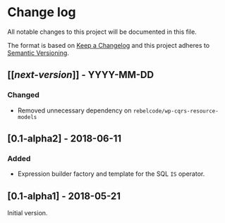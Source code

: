 # Change log
All notable changes to this project will be documented in this file.

The format is based on [Keep a Changelog](http://keepachangelog.com/)
and this project adheres to [Semantic Versioning](http://semver.org/).

## [[*next-version*]] - YYYY-MM-DD
### Changed
- Removed unnecessary dependency on `rebelcode/wp-cqrs-resource-models`

## [0.1-alpha2] - 2018-06-11
### Added
- Expression builder factory and template for the SQL `IS` operator.

## [0.1-alpha1] - 2018-05-21
Initial version.
